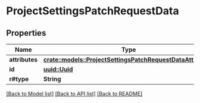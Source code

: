 # ProjectSettingsPatchRequestData

## Properties

Name | Type | Description | Notes
------------ | ------------- | ------------- | -------------
**attributes** | [**crate::models::ProjectSettingsPatchRequestDataAttributes**](ProjectSettingsPatchRequest_data_attributes.md) |  | 
**id** | [**uuid::Uuid**](uuid::Uuid.md) |  | 
**r#type** | **String** |  | 

[[Back to Model list]](../README.md#documentation-for-models) [[Back to API list]](../README.md#documentation-for-api-endpoints) [[Back to README]](../README.md)


